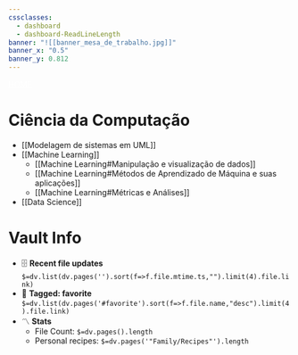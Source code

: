 ```yaml
---
cssclasses:
  - dashboard
  - dashboard-ReadLineLength
banner: "![[banner_mesa_de_trabalho.jpg]]"
banner_x: "0.5"
banner_y: 0.812
---
```

<div class="title" style="color:white; text-decoration: underline ">HOME</div>

# Ciência da Computação
- [[Modelagem de sistemas em UML]]
- [[Machine Learning]]
	- [[Machine Learning#Manipulação e visualização de dados]]
	- [[Machine Learning#Métodos de Aprendizado de Máquina e suas aplicações]]
	- [[Machine Learning#Métricas e Análises]]
- [[Data Science]]
# Vault Info  
- 🗄️ **Recent file updates**  
 `$=dv.list(dv.pages('').sort(f=>f.file.mtime.ts,"").limit(4).file.link)`  
- 🔖 **Tagged:  favorite**   
 `$=dv.list(dv.pages('#favorite').sort(f=>f.file.name,"desc").limit(4).file.link)`  
- 〽️ **Stats**  
	-  File Count: `$=dv.pages().length`  
	-  Personal recipes: `$=dv.pages('"Family/Recipes"').length`
